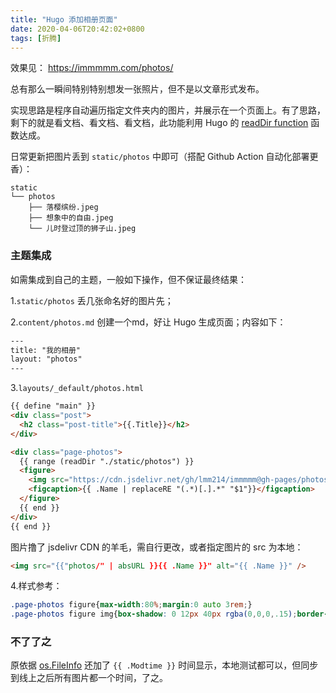 ```yaml
---
title: "Hugo 添加相册页面"
date: 2020-04-06T20:42:02+0800
tags: [折腾]
---
```


效果见： <https://immmmm.com/photos/>

总有那么一瞬间特别特别想发一张照片，但不是以文章形式发布。

实现思路是程序自动遍历指定文件夹内的图片，并展示在一个页面上。有了思路，剩下的就是看文档、看文档、看文档，此功能利用 Hugo 的 [readDir function](https://gohugo.io/templates/files/) 函数达成。

日常更新把图片丢到 `static/photos` 中即可（搭配 Github Action 自动化部署更香）：

```
static
└── photos
    ├── 落樱缤纷.jpeg
    ├── 想象中的自由.jpeg
    └── 儿时登过顶的狮子山.jpeg
```

<!--more-->

### 主题集成

如需集成到自己的主题，一般如下操作，但不保证最终结果：

1.`static/photos` 丢几张命名好的图片先；

2.`content/photos.md` 创建一个md，好让 Hugo 生成页面；内容如下：
```html
---
title: "我的相册"
layout: "photos"
---
```

3.`layouts/_default/photos.html`
```html
{{ define "main" }}
<div class="post">
  <h2 class="post-title">{{.Title}}</h2>
</div>

<div class="page-photos">
  {{ range (readDir "./static/photos") }}
  <figure>
    <img src="https://cdn.jsdelivr.net/gh/lmm214/immmmm@gh-pages/photos/{{ .Name }}" alt="{{ .Name }}" />
    <figcaption>{{ .Name | replaceRE "(.*)[.].*" "$1"}}</figcaption>
  </figure>
  {{ end }}
</div>
{{ end }}
```

图片撸了 jsdelivr CDN 的羊毛，需自行更改，或者指定图片的 src 为本地：

```html
<img src="{{"photos/" | absURL }}{{ .Name }}" alt="{{ .Name }}" />
```

4.样式参考：
```css
.page-photos figure{max-width:80%;margin:0 auto 3rem;}
.page-photos figure img{box-shadow: 0 12px 40px rgba(0,0,0,.15);border-radius: 8px;}
```

### 不了了之

原依据 [os.FileInfo](https://golang.org/pkg/os/#FileInfo) 还加了 `{{ .Modtime }}` 时间显示，本地测试都可以，但同步到线上之后所有图片都一个时间，了之。